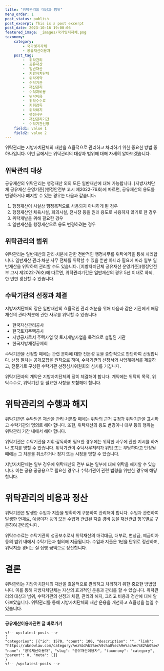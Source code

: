 ```yaml
---
title: "위탁관리의 대상과 범위"
menu_order: 1
post_status: publish
post_excerpt: This is a post excerpt
post_date: 2023-10-16 19:00:06
featured_image: _images/국가및지자체.png
taxonomy:
    category:
        - 국가및지자체
        - 공유재산이용자
    post_tag:
        -  위탁관리
        -  공유재산
        -  일반재산
        -  지방자치단체
        -  위탁계약
        -  수탁기관
        -  재산관리
        -  수익과비용
        -  위탁비용
        -  위탁수수료
        -  지휘감독
        -  위탁해지
        -  행정사무
        -  재산관리기간
        -  수탁기관선정
    field1: value 1
    field2: value 2
---
```



위탁관리는 지방자치단체의 재산을 효율적으로 관리하고 처리하기 위한 중요한 방법 중 하나입니다. 이번 글에서는 위탁관리의 대상과 범위에 대해 자세히 알아보겠습니다.

## 위탁관리 대상

공유재산의 위탁관리는 행정재산 외의 모든 일반재산에 대해 가능합니다. [지방자치단체 공유재산 운영기준](행정안전부 고시 제2022-76호)에 따르면, 공유재산의 용도를 변경하거나 폐지할 수 있는 경우는 다음과 같습니다:
1. 행정재산이 사실상 행정목적으로 사용되지 아니하게 된 경우
2. 행정재산인 체육시설, 회의시설, 전시장 등을 원래 용도로 사용하지 않기로 한 경우
3. 위탁개발을 위해 필요한 경우
4. 일반재산을 행정재산으로 용도 변경하려는 경우

## 위탁관리의 범위

위탁관리는 일반재산의 관리·처분에 관한 전반적인 행정사무를 위탁계약을 통해 처리합니다. 일반재산 관리·처분 사무 전체를 위탁할 수 있을 뿐만 아니라 필요에 따라 일부 일반재산을 위탁하여 관리할 수도 있습니다. [지방자치단체 공유재산 운영기준](행정안전부 고시 제2022-76호)에 따르면, 위탁관리기간은 일반재산의 경우 5년 이내로 하되, 한 번만 갱신할 수 있습니다.

## 수탁기관의 선정과 체결

지방자치단체의 장은 일반재산의 효율적인 관리·처분을 위해 다음과 같은 기관에게 해당 재산의 관리·처분에 관한 사무를 위탁할 수 있습니다:
- 한국자산관리공사
- 한국토지주택공사
- 지방공사로서 주택사업 및 토지개발사업을 목적으로 설립된 기관
- 한국지방재정공제회

수탁기관을 선정할 때에는 관련 분야에 대한 전문성 등을 종합적으로 판단하여 선정합니다. 선정 절차는 공개모집을 원칙으로 하며, 수탁기관의 신청서와 사업계획서를 제출하고, 전문가로 구성된 수탁기관 선정심사위원회의 심사를 거칩니다.

위탁기관과의 계약은 지방자치단체의 장이 체결해야 합니다. 계약에는 위탁의 목적, 위탁수수료, 위탁기간 등 필요한 사항을 포함해야 합니다.

# 위탁관리의 수행과 해지

위탁기관은 수탁받은 재산을 관리·처분할 때에는 위탁의 근거 규정과 위탁기관을 표시하고 수탁기관의 명의로 해야 합니다. 또한, 위탁재산의 용도 변경이나 대부 등의 행위는 위탁관리 기간 내에서 해야 합니다.

위탁기관은 수탁기관을 지휘·감독하며 필요한 경우에는 위탁한 사무에 관한 지시를 하거나 조치를 명할 수 있습니다. 위탁기관이 수탁사무처리가 위법 또는 부당하다고 인정될 때에는 그 처분을 취소하거나 정지 또는 시정을 명할 수 있습니다.

지방자치단체는 일부 경우에 위탁재산의 전부 또는 일부에 대해 위탁을 해지할 수 있습니다. 이는 공용·공공용으로 필요한 경우나 수탁기관이 관련 법령을 위반한 경우에 해당합니다.

# 위탁관리의 비용과 정산

위탁기관은 발생한 수입과 지출을 명확하게 구분하여 관리해야 합니다. 수입과 관련하여 발생한 연체료, 예금이자 등의 모든 수입과 관련된 지출 경비 등을 재산관련 항목별로 구분하여 관리합니다.

위탁수수료는 수탁기관의 성공보수로서 위탁재산의 매각대금, 대부료, 변상금, 예금이자 등의 범위 내에서 수탁기관과 협의해 지급됩니다. 수입과 지출은 1년을 단위로 정산하며, 위탁지출 경비는 실 집행 금액으로 정산합니다.

# 결론

위탁관리는 지방자치단체의 재산을 효율적으로 관리하고 처리하기 위한 중요한 방법입니다. 이를 통해 지방자치단체는 자산의 효과적인 운용과 관리를 할 수 있습니다. 위탁관리의 대상과 범위, 수탁기관의 선정과 체결, 관리와 해지, 그리고 비용과 정산에 대해 알아보았습니다. 위탁관리를 통해 지방자치단체의 재산 운용을 개선하고 효율성을 높일 수 있습니다.

<!-- wp:separator -->
<hr class="wp-block-separator has-alpha-channel-opacity"/>
<!-- /wp:separator -->
<!-- wp:group {"backgroundColor":"base","layout":{"type":"constrained"}} -->
<div class="wp-block-group has-base-background-color has-background">
<!-- wp:paragraph {"align":"center","fontSize":"large"} -->
<p class="has-text-align-center has-large-font-size"><strong>공유재산이용자관련 글 바로가기</strong></p>
<!-- /wp:paragraph -->

    <!-- wp:latest-posts -->
    {
    "categories": [{"id": 1570, "count": 100, "description": "", "link": "https://uknowlaw.com/category/%ea%b3%b5%ec%9c%a0%ec%9e%ac%ec%82%b0%ec%9d%b4%ec%9a%a9%ec%9e%90/", "name": "공유재산이용자", "slug": "공유재산이용자", "taxonomy": "category", "parent": 0, "meta": []}
    }
    <!-- /wp:latest-posts -->
    
</div>
<!-- /wp:group -->
    